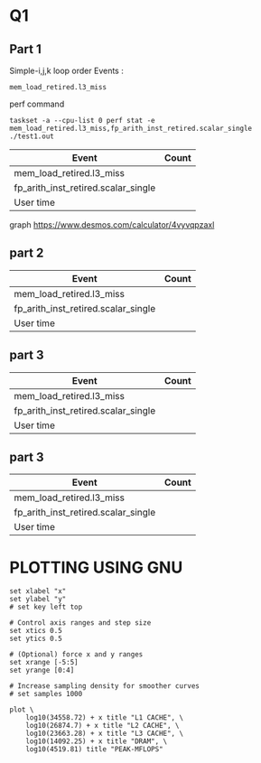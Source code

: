# Q1
## Part 1
Simple-i,j,k loop order
Events :
```
mem_load_retired.l3_miss
```
perf command
```
taskset -a --cpu-list 0 perf stat -e mem_load_retired.l3_miss,fp_arith_inst_retired.scalar_single ./test1.out
```
| Event | Count|
|-------|------|
|mem_load_retired.l3_miss| |
|fp_arith_inst_retired.scalar_single||
|User time||

graph
https://www.desmos.com/calculator/4vyvqpzaxl

## part 2
| Event | Count|
|-------|------|
|mem_load_retired.l3_miss| |
|fp_arith_inst_retired.scalar_single||
|User time||

## part 3
| Event | Count|
|-------|------|
|mem_load_retired.l3_miss| |
|fp_arith_inst_retired.scalar_single||
|User time||

## part 3
| Event | Count|
|-------|------|
|mem_load_retired.l3_miss| |
|fp_arith_inst_retired.scalar_single||
|User time||




# PLOTTING USING GNU

````
set xlabel "x"
set ylabel "y"
# set key left top

# Control axis ranges and step size
set xtics 0.5
set ytics 0.5

# (Optional) force x and y ranges
set xrange [-5:5]
set yrange [0:4]

# Increase sampling density for smoother curves
# set samples 1000

plot \
    log10(34558.72) + x title "L1 CACHE", \
    log10(26874.7) + x title "L2 CACHE", \
    log10(23663.28) + x title "L3 CACHE", \
    log10(14092.25) + x title "DRAM", \
    log10(4519.81) title "PEAK-MFLOPS"

````

